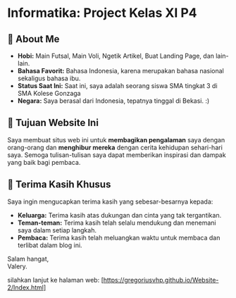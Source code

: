# Informatika: Project Kelas XI P4

## 🌟 About Me

- **Hobi:** Main Futsal, Main Voli, Ngetik Artikel, Buat Landing Page, dan lain-lain.
- **Bahasa Favorit:** Bahasa Indonesia, karena merupakan bahasa nasional sekaligus bahasa ibu.
- **Status Saat Ini:** Saat ini, saya adalah seorang siswa SMA tingkat 3 di SMA Kolese Gonzaga
- **Negara:** Saya berasal dari Indonesia, tepatnya tinggal di Bekasi. :)

## 🎯 Tujuan Website Ini

Saya membuat situs web ini untuk **membagikan pengalaman** saya dengan orang-orang dan **menghibur mereka** dengan cerita kehidupan sehari-hari saya. Semoga tulisan-tulisan saya dapat memberikan inspirasi dan dampak yang baik bagi pembaca.

## 🙏 Terima Kasih Khusus

Saya ingin mengucapkan terima kasih yang sebesar-besarnya kepada:

- **Keluarga:** Terima kasih atas dukungan dan cinta yang tak tergantikan.
- **Teman-teman:** Terima kasih telah selalu mendukung dan menemani saya dalam setiap langkah.
- **Pembaca:** Terima kasih telah meluangkan waktu untuk membaca dan terlibat dalam blog ini.

Salam hangat,  
Valery.

silahkan lanjut ke halaman web: [https://gregoriusvhp.github.io/Website-2/Index.html]

